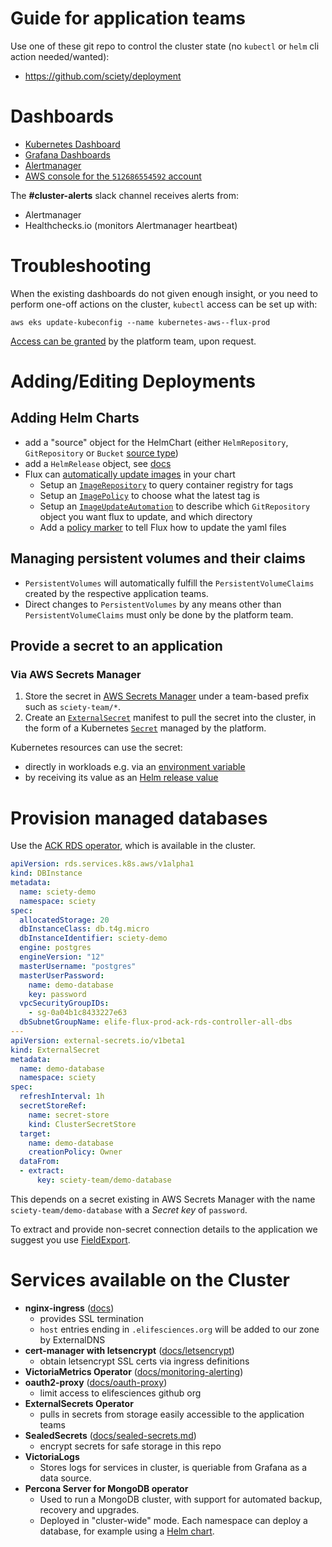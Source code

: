 # Guide for application teams

Use one of these git repo to control the cluster state (no `kubectl` or `helm` cli action needed/wanted):

- https://github.com/sciety/deployment

Dashboards
==========

- [Kubernetes Dashboard](https://k8s-dashboard.flux-prod.elifesciences.org)
- [Grafana Dashboards](https://grafana.flux-prod.elifesciences.org/dashboards)
- [Alertmanager](https://alertmanager.flux-prod.elifesciences.org)
- [AWS console for the `512686554592` account](https://512686554592.signin.aws.amazon.com/)

The __#cluster-alerts__ slack channel receives alerts from:

- Alertmanager
- Healthchecks.io (monitors Alertmanager heartbeat)

Troubleshooting
===============

When the existing dashboards do not given enough insight, or you need to perform one-off actions on the cluster, `kubectl` access can be set up with:

```
aws eks update-kubeconfig --name kubernetes-aws--flux-prod
```

[Access can be granted](https://github.com/elifesciences/kubernetes-cluster-provisioning/blob/main/clusters/flux-prod/main.tf#L79) by the platform team, upon request.

Adding/Editing Deployments
==========================

Adding Helm Charts
------------------

-   add a "source" object for the HelmChart (either `HelmRepository`, `GitRepository` or `Bucket` [source type](https://fluxcd.io/docs/components/source/))
-   add a `HelmRelease` object, see
    [docs](https://fluxcd.io/docs/components/helm/helmreleases/)
-   Flux can [automatically update
    images](https://docs.fluxcd.io/en/1.19.0/references/helm-operator-integration/)
    in your chart
    -   Setup an [`ImageRepository`](https://fluxcd.io/docs/components/image/imagerepositories/) to query container registry for tags
    -   Setup an [`ImagePolicy`](https://fluxcd.io/docs/components/image/imagepolicies/) to choose what the latest tag is
    -   Setup an [`ImageUpdateAutomation`](https://fluxcd.io/docs/components/image/imageupdateautomations/) to describe which `GitRepository` object you want flux to update, and which directory
    -   Add a [policy marker](https://fluxcd.io/docs/guides/image-update/#configure-image-update-for-custom-resources) to tell Flux how to update the yaml files
  
Managing persistent volumes and their claims
--------------------------------------------

- `PersistentVolumes` will automatically fulfill the `PersistentVolumeClaims` created by the respective application teams.
- Direct changes to `PersistentVolumes` by any means other than `PersistentVolumeClaims` must only be done by the platform team.

Provide a secret to an application
----------------------------------

### Via AWS Secrets Manager

1. Store the secret in [AWS Secrets Manager](https://us-east-1.console.aws.amazon.com/secretsmanager/listsecrets?region=us-east-1) under a team-based prefix such as `sciety-team/*`.
1. Create an [`ExternalSecret`](https://external-secrets.io/latest/api/spec/#external-secrets.io/v1beta1.ExternalSecret) manifest to pull the secret into the cluster, in the form of a Kubernetes [`Secret`](https://kubernetes.io/docs/concepts/configuration/secret/) managed by the platform.

Kubernetes resources can use the secret:

- directly in workloads e.g. via an [environment variable](https://kubernetes.io/docs/reference/kubernetes-api/workload-resources/pod-v1/#environment-variables)
- by receiving its value as an [Helm release value](https://fluxcd.io/flux/components/helm/helmreleases/#values-references)


Provision managed databases
===========================

Use the [ACK RDS operator](https://aws-controllers-k8s.github.io/community/docs/tutorials/rds-example/#deploy-database-instances), which is available in the cluster.

```yaml
apiVersion: rds.services.k8s.aws/v1alpha1
kind: DBInstance
metadata:
  name: sciety-demo
  namespace: sciety
spec:
  allocatedStorage: 20
  dbInstanceClass: db.t4g.micro
  dbInstanceIdentifier: sciety-demo
  engine: postgres
  engineVersion: "12"
  masterUsername: "postgres"
  masterUserPassword:
    name: demo-database
    key: password
  vpcSecurityGroupIDs:
    - sg-0a04b1c8433227e63
  dbSubnetGroupName: elife-flux-prod-ack-rds-controller-all-dbs
---
apiVersion: external-secrets.io/v1beta1
kind: ExternalSecret
metadata:
  name: demo-database
  namespace: sciety
spec:
  refreshInterval: 1h
  secretStoreRef:
    name: secret-store
    kind: ClusterSecretStore
  target:
    name: demo-database
    creationPolicy: Owner
  dataFrom:
  - extract:
      key: sciety-team/demo-database
```

This depends on a secret existing in AWS Secrets Manager with the name `sciety-team/demo-database` with a _Secret key_ of `password`.

To extract and provide non-secret connection details to the application we suggest you use [FieldExport](https://aws-controllers-k8s.github.io/community/docs/tutorials/rds-example/#connect-to-database-instances).


Services available on the Cluster
=================================

- __nginx-ingress__ ([docs](https://kubernetes.github.io/ingress-nginx/))
  - provides SSL termination
  - `host` entries ending in `.elifesciences.org` will be added to our zone by ExternalDNS
- __cert-manager with letsencrypt__ ([docs/letsencrypt](docs/letsencrypt.md))
  - obtain letsencrypt SSL certs via ingress definitions
- __VictoriaMetrics Operator__ ([docs/monitoring-alerting](docs/monitoring-alerting.md))
- __oauth2-proxy__  ([docs/oauth-proxy](docs/oauth-proxy.md))
  - limit access to elifesciences github org
- __ExternalSecrets Operator__
  - pulls in secrets from storage easily accessible to the application teams
- __SealedSecrets__ ([docs/sealed-secrets.md](docs/sealed-secrets.md))
  - encrypt secrets for safe storage in this repo
- __VictoriaLogs__
  - Stores logs for services in cluster, is queriable from Grafana as a data source.
- __Percona Server for MongoDB operator__
  - Used to run a MongoDB cluster, with support for automated backup, recovery and upgrades.
  - Deployed in "cluster-wide" mode. Each namespace can deploy a database, for example using a [Helm chart](https://github.com/percona/percona-helm-charts/blob/main/charts/psmdb-db/README.md).
